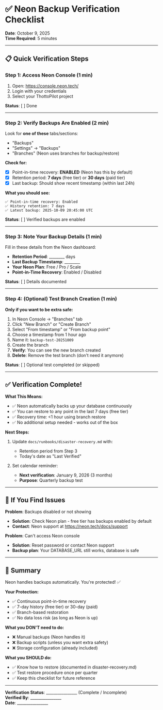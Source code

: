 # ✅ Neon Backup Verification Checklist
**Date**: October 9, 2025  
**Time Required**: 5 minutes

---

## 📋 Quick Verification Steps

### **Step 1: Access Neon Console** (1 min)
1. Open: https://console.neon.tech/
2. Login with your credentials
3. Select your ThottoPilot project

**Status**: [ ] Done

---

### **Step 2: Verify Backups Are Enabled** (2 min)

Look for **one of these** tabs/sections:
- "Backups"
- "Settings" → "Backups" 
- "Branches" (Neon uses branches for backup/restore)

**Check for:**
- [x] Point-in-time recovery: **ENABLED** (Neon has this by default)
- [x] Retention period: **7 days** (free tier) or **30 days** (paid tier)
- [x] Last backup: Should show recent timestamp (within last 24h)

**What you should see:**
```
✅ Point-in-time recovery: Enabled
✅ History retention: 7 days
✅ Latest backup: 2025-10-09 20:45:00 UTC
```

**Status**: [ ] Verified backups are enabled

---

### **Step 3: Note Your Backup Details** (1 min)

Fill in these details from the Neon dashboard:

- **Retention Period**: ________ days
- **Last Backup Timestamp**: ________ 
- **Your Neon Plan**: Free / Pro / Scale
- **Point-in-Time Recovery**: Enabled / Disabled

**Status**: [ ] Details documented

---

### **Step 4: (Optional) Test Branch Creation** (1 min)

**Only if you want to be extra safe:**

1. In Neon Console → "Branches" tab
2. Click "New Branch" or "Create Branch"
3. Select "From timestamp" or "From backup point"
4. Choose a timestamp from 1 hour ago
5. Name it: `backup-test-20251009`
6. Create the branch
7. **Verify**: You can see the new branch created
8. **Delete**: Remove the test branch (don't need it anymore)

**Status**: [ ] Optional test completed (or skipped)

---

## ✅ Verification Complete!

**What This Means:**
- ✅ Neon automatically backs up your database continuously
- ✅ You can restore to any point in the last 7 days (free tier)
- ✅ Recovery time: <1 hour using branch restore
- ✅ No additional setup needed - works out of the box

**Next Steps:**
1. Update `docs/runbooks/disaster-recovery.md` with:
   - Retention period from Step 3
   - Today's date as "Last Verified"
   
2. Set calendar reminder:
   - **Next verification**: January 9, 2026 (3 months)
   - **Purpose**: Quarterly backup test

---

## 🚨 If You Find Issues

**Problem**: Backups disabled or not showing
- **Solution**: Check Neon plan - free tier has backups enabled by default
- **Contact**: Neon support at https://neon.tech/docs/support

**Problem**: Can't access Neon console
- **Solution**: Reset password or contact Neon support
- **Backup plan**: Your DATABASE_URL still works, database is safe

---

## 📝 Summary

Neon handles backups automatically. You're protected! ✅

**Your Protection:**
- ✅ Continuous point-in-time recovery
- ✅ 7-day history (free tier) or 30-day (paid)
- ✅ Branch-based restoration
- ✅ No data loss risk (as long as Neon is up)

**What you DON'T need to do:**
- ❌ Manual backups (Neon handles it)
- ❌ Backup scripts (unless you want extra safety)
- ❌ Storage configuration (already included)

**What you SHOULD do:**
- ✅ Know how to restore (documented in disaster-recovery.md)
- ✅ Test restore procedure once per quarter
- ✅ Keep this checklist for future reference

---

**Verification Status**: ________________ (Complete / Incomplete)  
**Verified By**: ________________  
**Date**: ________________
